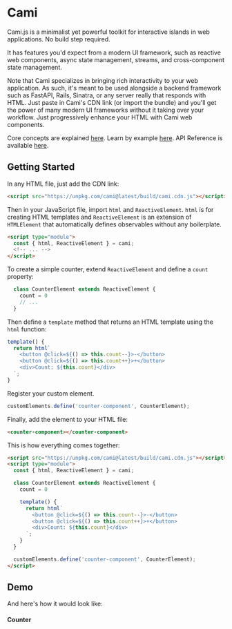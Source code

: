 # Cami

Cami.js is a minimalist yet powerful toolkit for interactive islands in web applications. No build step required.

It has features you'd expect from a modern UI framework, such as reactive web components, async state management, streams, and cross-component state management.

Note that Cami specializes in bringing rich interactivity to your web application. As such, it's meant to be used alongside a backend framework such as FastAPI, Rails, Sinatra, or any server really that responds with HTML. Just paste in Cami's CDN link (or import the bundle) and you'll get the power of many modern UI frameworks without it taking over your workflow. Just progressively enhance your HTML with Cami web components.

Core concepts are explained [here](./features/observable_property.md). Learn by example [here](./learn_by_example/counter.md). API Reference is available [here](./api/index.md).

## Getting Started

In any HTML file, just add the CDN link:

```html
<script src="https://unpkg.com/cami@latest/build/cami.cdn.js"></script>
```

Then in your JavaScript file, import `html` and `ReactiveElement`. `html` is for creating HTML templates and `ReactiveElement` is an extension of `HTMLElement` that automatically defines observables without any boilerplate.

```html
<script type="module">
  const { html, ReactiveElement } = cami;
  <!-- ... -->
</script>
```

To create a simple counter, extend `ReactiveElement` and define a `count` property:

```js
  class CounterElement extends ReactiveElement {
    count = 0
    // ...
  }
```

Then define a `template` method that returns an HTML template using the `html` function:

```js
template() {
  return html`
    <button @click=${() => this.count--}>-</button>
    <button @click=${() => this.count++}>+</button>
    <div>Count: ${this.count}</div>
  `;
}
```

Register your custom element.

```js
customElements.define('counter-component', CounterElement);
```

Finally, add the element to your HTML file:

```html
<counter-component></counter-component>
```

This is how everything comes together:

```html
<script src="https://unpkg.com/cami@latest/build/cami.cdn.js"></script>
<script type="module">
  const { html, ReactiveElement } = cami;

  class CounterElement extends ReactiveElement {
    count = 0

    template() {
      return html`
        <button @click=${() => this.count--}>-</button>
        <button @click=${() => this.count++}>+</button>
        <div>Count: ${this.count}</div>
      `;
    }
  }

  customElements.define('counter-component', CounterElement);
</script>
```

## Demo

And here's how it would look like:

<article>
  <h4>Counter</h4>
  <counter-component
  ></counter-component>
</article>
<script type="module">
  const { html, ReactiveElement } = cami;

  class CounterElement extends ReactiveElement {
    count = 0

    template() {
      return html`
        <button class="md-button md-button--primary"
        @click=${() => this.count--}>-</button>
        <button class="md-button md-button--primary"
        @click=${() => this.count++}>+</button>
        <p>Count: ${this.count}</p
      `;
    }
  }

  customElements.define('counter-component', CounterElement);
</script>
